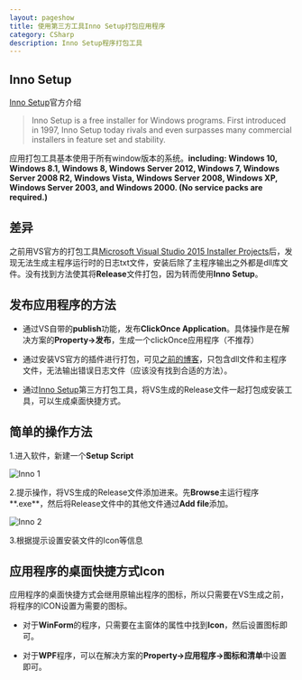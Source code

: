 ```yaml
---
layout: pageshow
title: 使用第三方工具Inno Setup打包应用程序
category: CSharp
description: Inno Setup程序打包工具
---
```


## Inno Setup

[Inno Setup](http://www.jrsoftware.org/isinfo.php)官方介绍

> Inno Setup is a free installer for Windows programs. First introduced in 1997, Inno Setup today rivals and even surpasses many commercial installers in feature set and stability.

应用打包工具基本使用于所有window版本的系统。**including: Windows 10, Windows 8.1, Windows 8, Windows Server 2012, Windows 7, Windows Server 2008 R2, Windows Vista, Windows Server 2008, Windows XP, Windows Server 2003, and Windows 2000. (No service packs are required.)**

## 差异

之前用VS官方的打包工具[Microsoft Visual Studio 2015 Installer Projects](https://marketplace.visualstudio.com/items?itemName=VisualStudioProductTeam.MicrosoftVisualStudio2015InstallerProjects)后，发现无法生成主程序运行时的日志txt文件，安装后除了主程序输出之外都是dll库文件。没有找到方法使其将**Release**文件打包，因为转而使用**Inno Setup**。

## 发布应用程序的方法

* 通过VS自带的**publish**功能，发布**ClickOnce Application**。具体操作是在解决方案的**Property->发布**，生成一个clickOnce应用程序（不推荐）

* 通过安装VS官方的插件进行打包，可见[之前的博客](https://georgecaoj.github.io/blog/csharp/Package-Application)，只包含dll文件和主程序文件，无法输出错误日志文件（应该没有找到合适的方法）。

* 通过[Inno Setup](http://www.jrsoftware.org/isinfo.php)第三方打包工具，将VS生成的Release文件一起打包成安装工具，可以生成桌面快捷方式。

## 简单的操作方法

1.进入软件，新建一个**Setup Script**

![Inno 1]({{site.baseurl}}/img/CSharp/Inno1.jpg)

2.提示操作，将VS生成的Release文件添加进来。先**Browse**主运行程序**.exe**，然后将Release文件中的其他文件通过**Add file**添加。

![Inno 2]({{site.baseurl}}/img/CSharp/Inno2.jpg)

3.根据提示设置安装文件的Icon等信息

## 应用程序的桌面快捷方式Icon

应用程序的桌面快捷方式会继用原输出程序的图标，所以只需要在VS生成之前，将程序的ICON设置为需要的图标。  
* 对于**WinForm**的程序，只需要在主窗体的属性中找到**Icon**，然后设置图标即可。  

* 对于**WPF**程序，可以在解决方案的**Property->应用程序->图标和清单**中设置即可。



